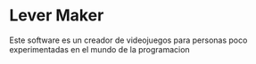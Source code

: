 # Lever Maker 
Este software es un creador de videojuegos para personas poco experimentadas en el mundo de la programacion 